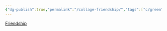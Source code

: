 ```yaml
---
{"dg-publish":true,"permalink":"/collage-friendship/","tags":["c/green","c/hand","c/asl","c/uncollage"],"created":"2024-01-01T15:33:14.978-05:00","updated":"2024-01-01T17:18:01.849-05:00"}
---
```



[Friendship](https://www.instagram.com/p/BwGWMhkjFfL/)